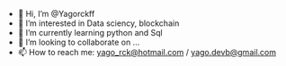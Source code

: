 - 👋 Hi, I’m @Yagorckff
- 👀 I’m interested in Data sciency, blockchain
- 🌱 I’m currently learning python and Sql
- 💞️ I’m looking to collaborate on ...
- 📫 How to reach me: yago_rck@hotmail.com / yago.devb@gmail.com

<!---
Yagorckff/Yagorckff is a ✨ special ✨ repository because its `README.md` (this file) appears on your GitHub profile.
You can click the Preview link to take a look at your changes.
--->
